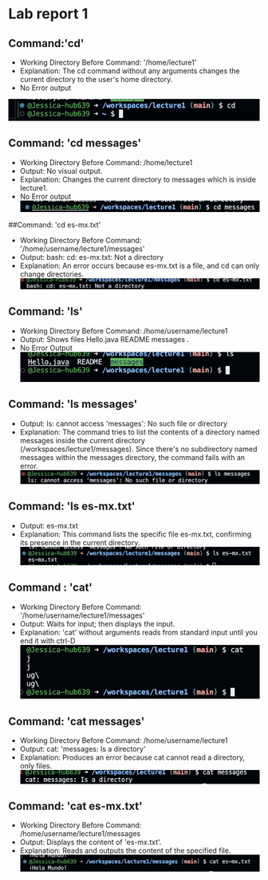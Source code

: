 # Lab report 1

## Command:'cd'
* Working Directory Before Command: '/home/lecture1'
* Explanation: The cd command without any arguments changes the current directory to the user's home directory.
* No Error output

![Alt text](first.png)

## Command: 'cd messages'
* Working Directory Before Command: /home/lecture1
* Output: No visual output.
* Explanation: Changes the current directory to messages which is inside lecture1.
* No Error output
  ![Alt text](third.png)

##Command: 'cd es-mx.txt'
* Working Directory Before Command: '/home/username/lecture1/messages'
* Output: bash: cd: es-mx.txt: Not a directory
* Explanation: An error occurs because es-mx.txt is a file, and cd can only change directories.
   ![Alt text](fourth.png)


## Command: 'ls'
* Working Directory Before Command: /home/username/lecture1
* Output: Shows files Hello.java  README  messages .
* No Error Output
 ![Alt text](second.png)

## Command: 'ls messages'
* Output: ls: cannot access 'messages': No such file or directory
* Explanation: The command tries to list the contents of a directory named messages inside the current directory (/workspaces/lecture1/messages). Since there's no subdirectory named messages within the messages directory, the command fails with an error.
 ![Alt text](fifth.png)

## Command: 'ls es-mx.txt'
* Output: es-mx.txt
* Explanation: This command lists the specific file es-mx.txt, confirming its presence in the current directory.
 ![Alt text](sixth.png)

## Command : 'cat'
* Working Directory Before Command: '/home/username/lecture1/messages'
* Output: Waits for input; then displays the input.
* Explanation: 'cat' without arguments reads from standard input until you end it with ctrl-D
 ![Alt text](seventh.png)

## Command: 'cat messages'
* Working Directory Before Command: /home/username/lecture1
* Output: cat: 'messages: Is a directory'
* Explanation: Produces an error because cat cannot read a directory, only files.
 ![Alt text](eigth.png)
 
## Command: 'cat es-mx.txt'
* Working Directory Before Command: /home/username/lecture1/messages
* Output: Displays the content of 'es-mx.txt'.
* Explanation: Reads and outputs the content of the specified file.
 ![Alt text](ninth.png)
